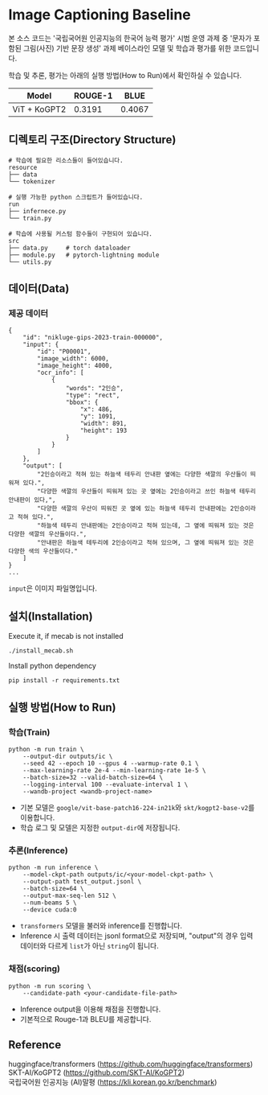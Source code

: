 # Image Captioning Baseline
본 소스 코드는 '국립국어원 인공지능의 한국어 능력 평가' 시범 운영 과제 중 '문자가 포함된 그림(사진) 기반 문장 생성' 과제 베이스라인 모델 및 학습과 평가를 위한 코드입니다.

학습 및 추론, 평가는 아래의 실행 방법(How to Run)에서 확인하실 수 있습니다.  

|Model|ROUGE-1|BLUE|
|:---:|---|---|
|ViT + KoGPT2|0.3191|0.4067|

## 디렉토리 구조(Directory Structure)
```
# 학습에 필요한 리소스들이 들어있습니다.
resource
├── data
└── tokenizer

# 실행 가능한 python 스크립트가 들어있습니다.
run
├── infernece.py
└── train.py

# 학습에 사용될 커스텀 함수들이 구현되어 있습니다.
src
├── data.py     # torch dataloader
├── module.py   # pytorch-lightning module
└── utils.py
```

## 데이터(Data)
### 제공 데이터
```
{
    "id": "nikluge-gips-2023-train-000000",
    "input": {
        "id": "P00001",
        "image_width": 6000,
        "image_height": 4000,
        "ocr_info": [
            {
                "words": "2인승",
                "type": "rect",
                "bbox": {
                    "x": 486,
                    "y": 1091,
                    "width": 891,
                    "height": 193
                }
            }
        ]
    },
    "output": [
        "2인승이라고 적혀 있는 하늘색 테두리 안내판 옆에는 다양한 색깔의 우산들이 띄워져 있다.",
        "다양한 색깔의 우산들이 띄워져 있는 곳 옆에는 2인승이라고 쓰인 하늘색 테두리 안내판이 있다,",
        "다양한 색깔의 우산이 띄워진 곳 옆에 있는 하늘색 테두리 안내판에는 2인승이라고 적혀 있다.",
        "하늘색 테두리 안내판에는 2인승이라고 적혀 있는데, 그 옆에 띄워져 있는 것은 다양한 색깔의 우산들이다.",
        "안내판은 하늘색 테두리에 2인승이라고 적혀 있으며, 그 옆에 띄워져 있는 것은 다양한 색의 우산들이다."
    ]
}
...
```
`input`은 이미지 파일명입니다.

## 설치(Installation)
Execute it, if mecab is not installed
```
./install_mecab.sh
```

Install python dependency
```
pip install -r requirements.txt
```

## 실행 방법(How to Run)
### 학습(Train)
```
python -m run train \
    --output-dir outputs/ic \
    --seed 42 --epoch 10 --gpus 4 --warmup-rate 0.1 \
    --max-learning-rate 2e-4 --min-learning-rate 1e-5 \
    --batch-size=32 --valid-batch-size=64 \
    --logging-interval 100 --evaluate-interval 1 \
    --wandb-project <wandb-project-name>
```
- 기본 모델은 `google/vit-base-patch16-224-in21k`와 `skt/kogpt2-base-v2`를 이용합니다.
- 학습 로그 및 모델은 지정한 `output-dir`에 저장됩니다.

### 추론(Inference)
```
python -m run inference \
    --model-ckpt-path outputs/ic/<your-model-ckpt-path> \
    --output-path test_output.jsonl \
    --batch-size=64 \
    --output-max-seq-len 512 \
    --num-beams 5 \
    --device cuda:0
```
- `transformers` 모델을 불러와 inference를 진행합니다.
- Inference 시 출력 데이터는 jsonl format으로 저장되며, "output"의 경우 입력 데이터와 다르게 `list`가 아닌 `string`이 됩니다.

### 채점(scoring)
```
python -m run scoring \
    --candidate-path <your-candidate-file-path>
```
- Inference output을 이용해 채점을 진행합니다.
- 기본적으로 Rouge-1과 BLEU를 제공합니다.

## Reference

huggingface/transformers (https://github.com/huggingface/transformers)  
SKT-AI/KoGPT2 (https://github.com/SKT-AI/KoGPT2)  
국립국어원 인공지능 (AI)말평 (https://kli.korean.go.kr/benchmark)  

